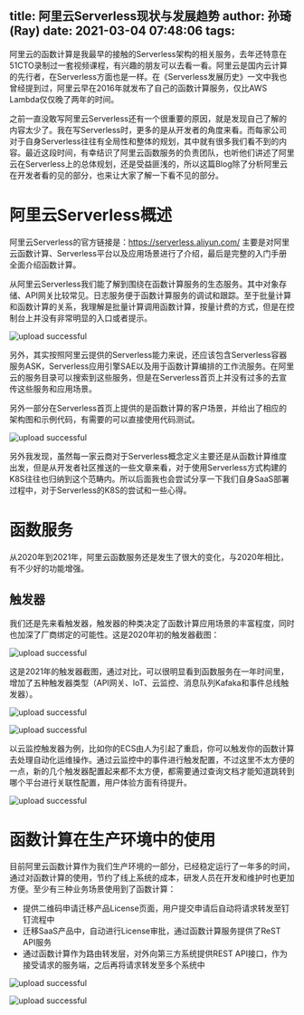 title: 阿里云Serverless现状与发展趋势
author: 孙琦(Ray)
date: 2021-03-04 07:48:06
tags:
---
阿里云的函数计算是我最早的接触的Serverless架构的相关服务，去年还特意在51CTO录制过一套视频课程，有兴趣的朋友可以去看一看。阿里云是国内云计算的先行者，在Serverless方面也是一样。在《Serverless发展历史》一文中我也曾经提到过，阿里云早在2016年就发布了自己的函数计算服务，仅比AWS Lambda仅仅晚了两年的时间。

之前一直没敢写阿里云Serverless还有一个很重要的原因，就是发现自己了解的内容太少了。我在写Serverless时，更多的是从开发者的角度来看。而每家公司对于自身Serverless往往有全局性和整体的规划，其中就有很多我们看不到的内容。最近这段时间，有幸结识了阿里云函数服务的负责团队，也听他们讲述了阿里云在Serverless上的总体规划，还是受益匪浅的，所以这篇Blog除了分析阿里云在开发者看的见的部分，也来让大家了解一下看不见的部分。

<!-- more -->

# 阿里云Serverless概述

阿里云Serverless的官方链接是：https://serverless.aliyun.com/
主要是对阿里云函数计算、Serverless平台以及应用场景进行了介绍，最后是完整的入门手册全面介绍函数计算。

从阿里云Serverless我们能了解到围绕在函数计算服务的生态服务。其中对象存储、API网关比较常见。日志服务便于函数计算服务的调试和跟踪。至于批量计算和函数计算的关系，我理解是批量计算调用函数计算，按量计费的方式，但是在控制台上并没有非常明显的入口或者提示。

![upload successful](/images/pasted-209.png)

另外，其实按照阿里云提供的Serverless能力来说，还应该包含Serverless容器服务ASK，Serverless应用引擎SAE以及用于函数计算编排的工作流服务。在阿里云的服务目录可以搜索到这些服务，但是在Serverless首页上并没有过多的去宣传这些服务和应用场景。

另外一部分在Serverless首页上提供的是函数计算的客户场景，并给出了相应的架构图和示例代码，有需要的可以直接使用代码测试。

![upload successful](/images/pasted-210.png)

另外我发现，虽然每一家云商对于Serverless概念定义主要还是从函数计算维度出发，但是从开发者社区推送的一些文章来看，对于使用Serverless方式构建的K8S往往也归纳到这个范畴内。所以后面我也会尝试分享一下我们自身SaaS部署过程中，对于Serverless的K8S的尝试和一些心得。

# 函数服务

从2020年到2021年，阿里云函数服务还是发生了很大的变化，与2020年相比，有不少好的功能增强。

## 触发器

我们还是先来看触发器，触发器的种类决定了函数计算应用场景的丰富程度，同时也加深了厂商绑定的可能性。这是2020年初的触发器截图：

![upload successful](/images/pasted-211.png)

这是2021年的触发器截图，通过对比，可以很明显看到函数服务在一年时间里，增加了五种触发器类型（API网关、loT、云监控、消息队列Kafaka和事件总线触发器）。

![upload successful](/images/pasted-212.png)

![upload successful](/images/pasted-213.png)

以云监控触发器为例，比如你的ECS由人为引起了重启，你可以触发你的函数计算去处理自动化运维操作。通过云监控中的事件进行触发配置，不过这里不太方便的一点，新的几个触发器配置起来都不太方便，都需要通过查询文档才能知道跳转到哪个平台进行关联性配置，用户体验方面有待提升。

![upload successful](/images/pasted-221.png)



# 函数计算在生产环境中的使用

目前阿里云函数计算作为我们生产环境的一部分，已经稳定运行了一年多的时间，通过对函数计算的使用，节约了线上系统的成本，研发人员在开发和维护时也更加方便。至少有三种业务场景使用到了函数计算：

* 提供二维码申请迁移产品License页面，用户提交申请后自动将请求转发至钉钉流程中
* 迁移SaaS产品中，自动进行License审批，通过函数计算服务提供了ReST API服务
* 通过函数计算作为路由转发层，对外向第三方系统提供REST API接口，作为接受请求的服务端，之后再将请求转发至多个系统中



![upload successful](/images/pasted-207.png)


![upload successful](/images/pasted-208.png)